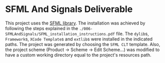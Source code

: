 # SFML And Signals Deliverable

This project uses the [SFML library](http://www.sfml-dev.org/index.php). The installation was achieved by following the steps explained in the `./006-SFMLAndSignals/SFML_installation_instructions.pdf` file. The `dylib`s, `Framework`s, `XCode Template`s and `extlib`s were installed in the indicated paths. The project was generated by choosing the `SFML CLT` template. Also, the project scheme (Product -> Scheme -> Edit Scheme...) was modified to have a custom working directory equal to the project's resources path.